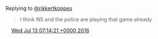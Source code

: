 Replying to [@rikkertkoppes](https://twitter.com/rikkertkoppes/status/753099637180010496)

> I think NS and the police are playing that game already

<img src="../../media/tweet.ico" width="12" /> [Wed Jul 13 07:14:21 +0000 2016](https://twitter.com/DromerDenker/status/753125395168432128)